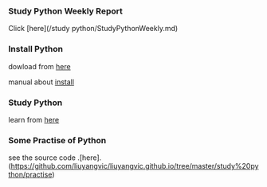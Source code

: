 ### Study Python Weekly Report
Click [here](/study python/StudyPythonWeekly.md)

### Install Python
dowload from [here](https://www.python.org/downloads/)

manual about [install](https://blog.csdn.net/qq_25814003/article/details/80609729) 

### Study Python
learn from [here](http://www.runoob.com/python3/python3-tutorial.html)

### Some Practise of Python 
see the source code .[here].(https://github.com/liuyangvic/liuyangvic.github.io/tree/master/study%20python/practise)

